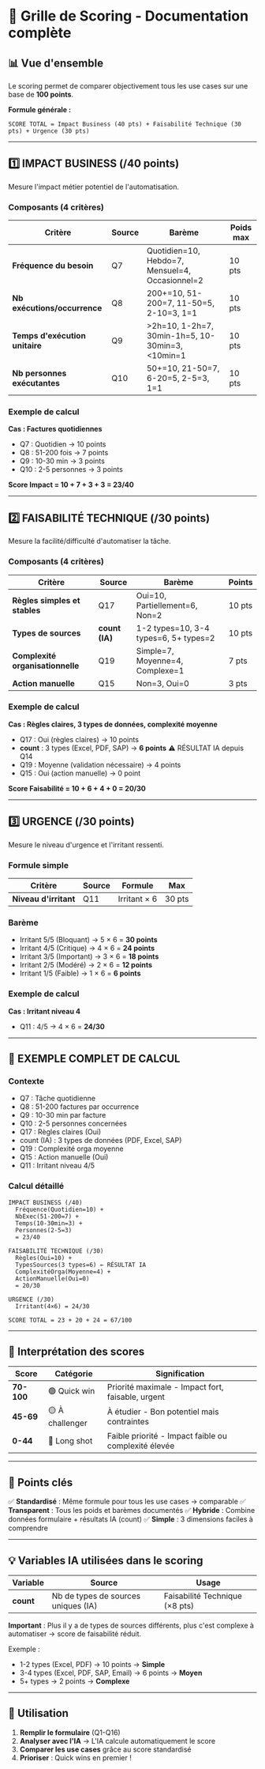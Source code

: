 # 🎯 Grille de Scoring - Documentation complète

## 📊 Vue d'ensemble

Le scoring permet de comparer objectivement tous les use cases sur une base de **100 points**.

**Formule générale :**
```
SCORE TOTAL = Impact Business (40 pts) + Faisabilité Technique (30 pts) + Urgence (30 pts)
```

---

## 1️⃣ IMPACT BUSINESS (/40 points)

Mesure l'impact métier potentiel de l'automatisation.

### Composants (4 critères)

| Critère | Source | Barème | Poids max |
|---------|--------|--------|-----------|
| **Fréquence du besoin** | Q7 | Quotidien=10, Hebdo=7, Mensuel=4, Occasionnel=2 | 10 pts |
| **Nb exécutions/occurrence** | Q8 | 200+=10, 51-200=7, 11-50=5, 2-10=3, 1=1 | 10 pts |
| **Temps d'exécution unitaire** | Q9 | >2h=10, 1-2h=7, 30min-1h=5, 10-30min=3, <10min=1 | 10 pts |
| **Nb personnes exécutantes** | Q10 | 50+=10, 21-50=7, 6-20=5, 2-5=3, 1=1 | 10 pts |

### Exemple de calcul

**Cas : Factures quotidiennes**
- Q7 : Quotidien → 10 points
- Q8 : 51-200 fois → 7 points
- Q9 : 10-30 min → 3 points
- Q10 : 2-5 personnes → 3 points

**Score Impact = 10 + 7 + 3 + 3 = 23/40**

---

## 2️⃣ FAISABILITÉ TECHNIQUE (/30 points)

Mesure la facilité/difficulté d'automatiser la tâche.

### Composants (4 critères)

| Critère | Source | Barème | Points |
|---------|--------|--------|--------|
| **Règles simples et stables** | Q17 | Oui=10, Partiellement=6, Non=2 | 10 pts |
| **Types de sources** | **count (IA)** | 1-2 types=10, 3-4 types=6, 5+ types=2 | 10 pts |
| **Complexité organisationnelle** | Q19 | Simple=7, Moyenne=4, Complexe=1 | 7 pts |
| **Action manuelle** | Q15 | Non=3, Oui=0 | 3 pts |

### Exemple de calcul

**Cas : Règles claires, 3 types de données, complexité moyenne**
- Q17 : Oui (règles claires) → 10 points
- **count** : 3 types (Excel, PDF, SAP) → **6 points** ⚠️ RÉSULTAT IA depuis Q14
- Q19 : Moyenne (validation nécessaire) → 4 points
- Q15 : Oui (action manuelle) → 0 point

**Score Faisabilité = 10 + 6 + 4 + 0 = 20/30**

---

## 3️⃣ URGENCE (/30 points)

Mesure le niveau d'urgence et l'irritant ressenti.

### Formule simple

| Critère | Source | Formule | Max |
|---------|--------|---------|-----|
| **Niveau d'irritant** | Q11 | Irritant × 6 | 30 pts |

### Barème

- Irritant 5/5 (Bloquant) → 5 × 6 = **30 points**
- Irritant 4/5 (Critique) → 4 × 6 = **24 points**
- Irritant 3/5 (Important) → 3 × 6 = **18 points**
- Irritant 2/5 (Modéré) → 2 × 6 = **12 points**
- Irritant 1/5 (Faible) → 1 × 6 = **6 points**

### Exemple de calcul

**Cas : Irritant niveau 4**
- Q11 : 4/5 → 4 × 6 = **24/30**

---

## 📐 EXEMPLE COMPLET DE CALCUL

### Contexte
- Q7 : Tâche quotidienne
- Q8 : 51-200 factures par occurrence
- Q9 : 10-30 min par facture
- Q10 : 2-5 personnes concernées
- Q17 : Règles claires (Oui)
- count (IA) : 3 types de données (PDF, Excel, SAP)
- Q19 : Complexité orga moyenne
- Q15 : Action manuelle (Oui)
- Q11 : Irritant niveau 4/5

### Calcul détaillé

```
IMPACT BUSINESS (/40)
  Fréquence(Quotidien=10) + 
  NbExec(51-200=7) + 
  Temps(10-30min=3) + 
  Personnes(2-5=3) 
  = 23/40

FAISABILITÉ TECHNIQUE (/30)
  Règles(Oui=10) + 
  TypesSources(3 types=6) ← RÉSULTAT IA
  ComplexitéOrga(Moyenne=4) + 
  ActionManuelle(Oui=0) 
  = 20/30

URGENCE (/30)
  Irritant(4×6) = 24/30

SCORE TOTAL = 23 + 20 + 24 = 67/100
```

---

## 🎯 Interprétation des scores

| Score | Catégorie | Signification |
|-------|-----------|---------------|
| **70-100** | 🟢 Quick win | Priorité maximale - Impact fort, faisable, urgent |
| **45-69** | 🟡 À challenger | À étudier - Bon potentiel mais contraintes |
| **0-44** | 🔴 Long shot | Faible priorité - Impact faible ou complexité élevée |

---

## 🔑 Points clés

✅ **Standardisé** : Même formule pour tous les use cases → comparable
✅ **Transparent** : Tous les poids et barèmes documentés
✅ **Hybride** : Combine données formulaire + résultats IA (count)
✅ **Simple** : 3 dimensions faciles à comprendre

---

## 💡 Variables IA utilisées dans le scoring

| Variable | Source | Usage |
|----------|--------|-------|
| **count** | Nb de types de sources uniques (IA) | Faisabilité Technique (×8 pts) |

**Important** : Plus il y a de types de sources différents, plus c'est complexe à automatiser → score de faisabilité réduit.

Exemple :
- 1-2 types (Excel, PDF) → 10 points → **Simple**
- 3-4 types (Excel, PDF, SAP, Email) → 6 points → **Moyen**
- 5+ types → 2 points → **Complexe**

---

## 📖 Utilisation

1. **Remplir le formulaire** (Q1-Q16)
2. **Analyser avec l'IA** → L'IA calcule automatiquement le score
3. **Comparer les use cases** grâce au score standardisé
4. **Prioriser** : Quick wins en premier !

